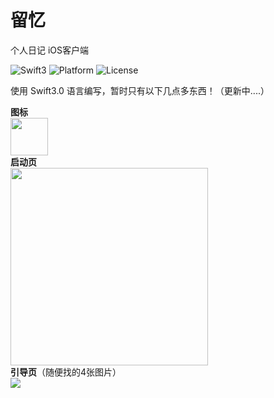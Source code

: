 # 留忆
个人日记 iOS客户端

![Swift3](https://img.shields.io/badge/Swift-3.0-orange.svg)
![Platform](https://img.shields.io/badge/Platform-iOS-lightgrey.svg)
![License](https://img.shields.io/badge/license-MIT-blue.svg?style=flat)

使用 Swift3.0 语言编写，暂时只有以下几点多东西！（更新中....）

**图标**
<br>
<img src="https://coding.net/u/four4/p/Diary/git/raw/master/Diary/Assets.xcassets/AppIcon.appiconset/Icon-Small%25403x.png" width="60px" />
<br>
**启动页**
<br>
<img src="http://og7heq3lq.bkt.clouddn.com/LaunchScreen.png" width="316px" />
<br>
**引导页**（随便找的4张图片）
<br>
<img src="http://four4.coding.me/css/images/GuideView.gif" />
